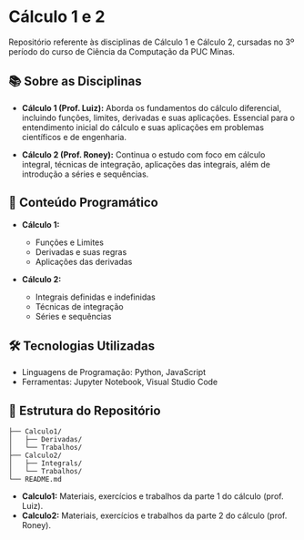 # Cálculo 1 e 2

Repositório referente às disciplinas de Cálculo 1 e Cálculo 2, cursadas no 3º período do curso de Ciência da Computação da PUC Minas.

## 📚 Sobre as Disciplinas

* **Cálculo 1 (Prof. Luiz):**
  Aborda os fundamentos do cálculo diferencial, incluindo funções, limites, derivadas e suas aplicações. Essencial para o entendimento inicial do cálculo e suas aplicações em problemas científicos e de engenharia.

* **Cálculo 2 (Prof. Roney):**
  Continua o estudo com foco em cálculo integral, técnicas de integração, aplicações das integrais, além de introdução a séries e sequências.

## 🧪 Conteúdo Programático

* **Cálculo 1:**

  * Funções e Limites
  * Derivadas e suas regras
  * Aplicações das derivadas

* **Cálculo 2:**

  * Integrais definidas e indefinidas
  * Técnicas de integração
  * Séries e sequências

## 🛠️ Tecnologias Utilizadas

* Linguagens de Programação: Python, JavaScript
* Ferramentas: Jupyter Notebook, Visual Studio Code

## 📂 Estrutura do Repositório

```plaintext
├── Calculo1/
│   ├── Derivadas/
│   └── Trabalhos/
├── Calculo2/
│   ├── Integrals/
│   └── Trabalhos/
└── README.md
```

* **Calculo1:** Materiais, exercícios e trabalhos da parte 1 do cálculo (prof. Luiz).
* **Calculo2:** Materiais, exercícios e trabalhos da parte 2 do cálculo (prof. Roney).
